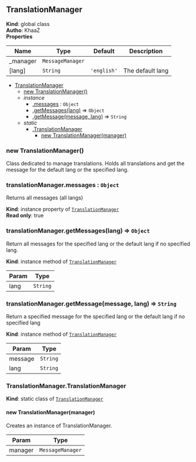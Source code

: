 <a name="TranslationManager"></a>

## TranslationManager
**Kind**: global class  
**Autho**: KhaaZ  
**Properties**

| Name | Type | Default | Description |
| --- | --- | --- | --- |
| _manager | <code>MessageManager</code> |  |  |
| [lang] | <code>String</code> | <code>&#x27;english&#x27;</code> | The default lang |


* [TranslationManager](#TranslationManager)
    * [new TranslationManager()](#new_TranslationManager_new)
    * _instance_
        * [.messages](#TranslationManager+messages) : <code>Object</code>
        * [.getMessages(lang)](#TranslationManager+getMessages) ⇒ <code>Object</code>
        * [.getMessage(message, lang)](#TranslationManager+getMessage) ⇒ <code>String</code>
    * _static_
        * [.TranslationManager](#TranslationManager.TranslationManager)
            * [new TranslationManager(manager)](#new_TranslationManager.TranslationManager_new)

<a name="new_TranslationManager_new"></a>

### new TranslationManager()
Class dedicated to manage translations.
Holds all translations and get the message for the default lang or the specified lang.

<a name="TranslationManager+messages"></a>

### translationManager.messages : <code>Object</code>
Returns all messages (all langs)

**Kind**: instance property of [<code>TranslationManager</code>](#TranslationManager)  
**Read only**: true  
<a name="TranslationManager+getMessages"></a>

### translationManager.getMessages(lang) ⇒ <code>Object</code>
Return all messages for the specified lang or the default lang if no specified lang.

**Kind**: instance method of [<code>TranslationManager</code>](#TranslationManager)  

| Param | Type |
| --- | --- |
| lang | <code>String</code> | 

<a name="TranslationManager+getMessage"></a>

### translationManager.getMessage(message, lang) ⇒ <code>String</code>
Return a specified message for the specified lang or the default lang if no specified lang

**Kind**: instance method of [<code>TranslationManager</code>](#TranslationManager)  

| Param | Type |
| --- | --- |
| message | <code>String</code> | 
| lang | <code>String</code> | 

<a name="TranslationManager.TranslationManager"></a>

### TranslationManager.TranslationManager
**Kind**: static class of [<code>TranslationManager</code>](#TranslationManager)  
<a name="new_TranslationManager.TranslationManager_new"></a>

#### new TranslationManager(manager)
Creates an instance of TranslationManager.


| Param | Type |
| --- | --- |
| manager | <code>MessageManager</code> | 

